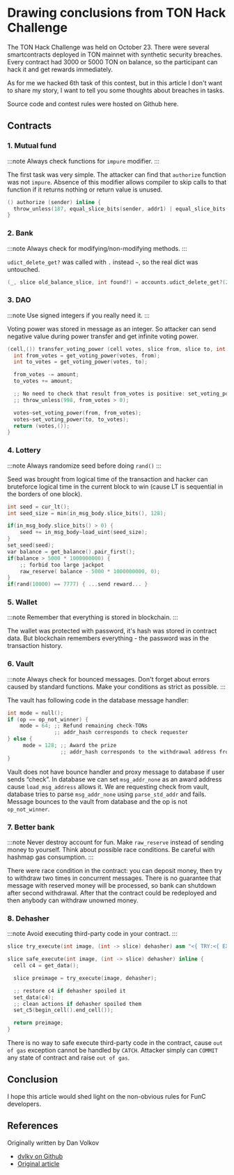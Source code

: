 # Drawing conclusions from TON Hack Challenge

<!-- Author: Dan Volkov https://dev.to/dvlkv/drawing-conclusions-from-ton-hack-challenge-1aep -->

The TON Hack Challenge was held on October 23.
There were several smartcontracts deployed in TON mainnet with synthetic security breaches. Every contract had 3000 or 5000 TON on balance, so the participant can hack it and get rewards immediately.

As for me we hacked 6th task of this contest, but in this article I don't want to share my story, I want to tell you some thoughts about breaches in tasks.

Source code and contest rules were hosted on Github here.

## Contracts

### 1. Mutual fund

:::note
Always check functions for `impure` modifier.
:::

The first task was very simple. The attacker can find that `authorize` function was not `impure`. Absence of this modifier allows compiler to skip calls to that function if it returns nothing or return value is unused.

```cpp
() authorize (sender) inline {
  throw_unless(187, equal_slice_bits(sender, addr1) | equal_slice_bits(sender, addr2));
}
```

### 2. Bank

:::note
Always check for modifying/non-modifying methods.
:::

`udict_delete_get?` was called with `.` instead `~`, so the real dict was untouched.

```cpp
(_, slice old_balance_slice, int found?) = accounts.udict_delete_get?(256, sender);
```

### 3. DAO

:::note
Use signed integers if you really need it.
:::

Voting power was stored in message as an integer. So attacker can send negative value during power transfer and get infinite voting power.

```cpp
(cell,()) transfer_voting_power (cell votes, slice from, slice to, int amount) impure {
  int from_votes = get_voting_power(votes, from);
  int to_votes = get_voting_power(votes, to);

  from_votes -= amount;
  to_votes += amount;

  ;; No need to check that result from_votes is positive: set_voting_power will throw for negative votes
  ;; throw_unless(998, from_votes > 0);

  votes~set_voting_power(from, from_votes);
  votes~set_voting_power(to, to_votes);
  return (votes,());
}
```

### 4. Lottery

:::note
Always randomize seed before doing `rand()`
:::

Seed was brought from logical time of the transaction and hacker can bruteforce logical time in the current block to win (cause LT is sequential in the borders of one block).

```cpp
int seed = cur_lt();
int seed_size = min(in_msg_body.slice_bits(), 128);

if(in_msg_body.slice_bits() > 0) {
    seed += in_msg_body~load_uint(seed_size);
}
set_seed(seed);
var balance = get_balance().pair_first();
if(balance > 5000 * 1000000000) {
    ;; forbid too large jackpot
    raw_reserve( balance - 5000 * 1000000000, 0);
}
if(rand(10000) == 7777) { ...send reward... }
```

### 5. Wallet

:::note
Remember that everything is stored in blockchain.
:::

The wallet was protected with password, it's hash was stored in contract data. But blockchain remembers everything - the password was in the transaction history.

### 6. Vault

:::note
Always check for bounced messages.
Don't forget about errors caused by standard functions.
Make your conditions as strict as possible.
:::

The vault has following code in the database message handler:

```cpp
int mode = null();
if (op == op_not_winner) {
    mode = 64; ;; Refund remaining check-TONs
               ;; addr_hash corresponds to check requester
} else {
     mode = 128; ;; Award the prize
                 ;; addr_hash corresponds to the withdrawal address from the winning entry
}
```

Vault does not have bounce handler and proxy message to database if user sends “check”. In database we can set `msg_addr_none` as an award address cause `load_msg_address` allows it. We are requesting check from vault, database tries to parse `msg_addr_none` using `parse_std_addr` and fails. Message bounces to the vault from database and the op is not `op_not_winner`.

### 7. Better bank

:::note
Never destroy account for fun.
Make `raw_reserve` instead of sending money to yourself.
Think about possible race conditions.
Be careful with hashmap gas consumption.
:::

There were race condition in the contract: you can deposit money, then try to withdraw two times in concurrent messages. There is no guarantee that message with reserved money will be processed, so bank can shutdown after second withdrawal. After that the contract could be redeployed and then anybody can withdraw unowned money.

### 8. Dehasher

:::note
Avoid executing third-party code in your contract.
:::

```cpp
slice try_execute(int image, (int -> slice) dehasher) asm "<{ TRY:<{ EXECUTE DEPTH 2 THROWIFNOT }>CATCH<{ 2DROP NULL }> }>CONT"   "2 1 CALLXARGS";

slice safe_execute(int image, (int -> slice) dehasher) inline {
  cell c4 = get_data();

  slice preimage = try_execute(image, dehasher);

  ;; restore c4 if dehasher spoiled it
  set_data(c4);
  ;; clean actions if dehasher spoiled them
  set_c5(begin_cell().end_cell());

  return preimage;
}
```

There is no way to safe execute third-party code in the contract, cause `out of gas` exception cannot be handled by `CATCH`. Attacker simply can `COMMIT` any state of contract and raise `out of gas`.

## Conclusion

I hope this article would shed light on the non-obvious rules for FunC developers.

## References

Originally written by Dan Volkov

- [dvlkv on Github](https://github.com/dvlkv)
- [Original article](https://dev.to/dvlkv/drawing-conclusions-from-ton-hack-challenge-1aep)
